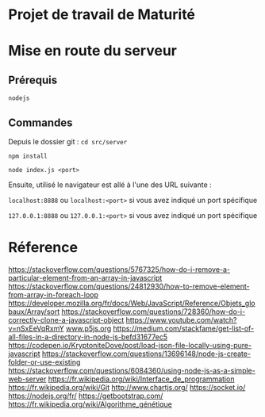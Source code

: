 # Projet de travail de Maturité

# Mise en route du serveur

## Prérequis

`nodejs`


## Commandes

Depuis le dossier git :
`cd src/server`

`npm install`

`node index.js <port>`

Ensuite, utilisé le navigateur est allé à l'une des URL suivante :

`localhost:8888` ou `localhost:<port>` si vous avez indiqué un port spécifique

`127.0.0.1:8888` ou `127.0.0.1:<port>` si vous avez indiqué un port spécifique

# Réference
https://stackoverflow.com/questions/5767325/how-do-i-remove-a-particular-element-from-an-array-in-javascript
https://stackoverflow.com/questions/24812930/how-to-remove-element-from-array-in-foreach-loop
https://developer.mozilla.org/fr/docs/Web/JavaScript/Reference/Objets_globaux/Array/sort
https://stackoverflow.com/questions/728360/how-do-i-correctly-clone-a-javascript-object
https://www.youtube.com/watch?v=nSxEeVqRxmY
www.p5js.org
https://medium.com/stackfame/get-list-of-all-files-in-a-directory-in-node-js-befd31677ec5
https://codepen.io/KryptoniteDove/post/load-json-file-locally-using-pure-javascript
https://stackoverflow.com/questions/13696148/node-js-create-folder-or-use-existing
https://stackoverflow.com/questions/6084360/using-node-js-as-a-simple-web-server
https://fr.wikipedia.org/wiki/Interface_de_programmation
https://fr.wikipedia.org/wiki/Git
http://www.chartjs.org/
https://socket.io/
https://nodejs.org/fr/
https://getbootstrap.com/
https://fr.wikipedia.org/wiki/Algorithme_génétique